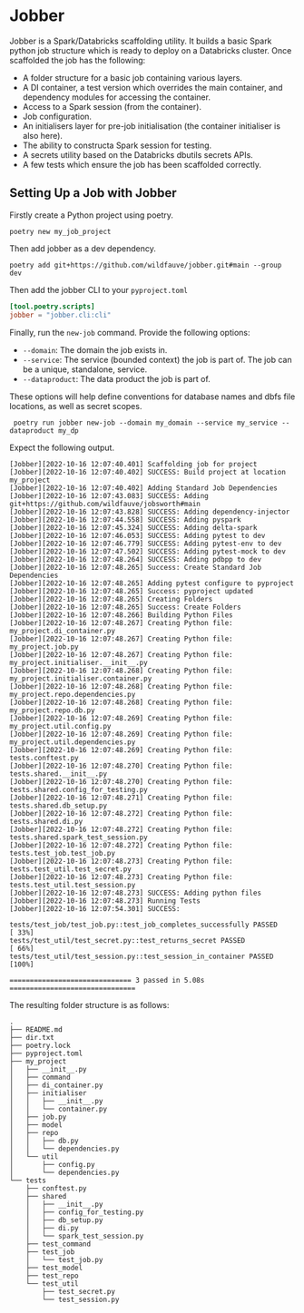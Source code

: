 # Jobber

Jobber is a Spark/Databricks scaffolding utility.  It builds a basic Spark python job structure which is ready to deploy on a Databricks cluster.  Once scaffolded the job has the following:

+ A folder structure for a basic job containing various layers.
+ A DI container, a test version which overrides the main container, and dependency modules for accessing the container. 
+ Access to a Spark session (from the container).
+ Job configuration.
+ An initialisers layer for pre-job initialisation (the container initialiser is also here).
+ The ability to constructa Spark session for testing.
+ A secrets utility based on the Databricks dbutils secrets APIs.
+ A few tests which ensure the job has been scaffolded correctly.

## Setting Up a Job with Jobber

Firstly create a Python project using poetry.

```shell
poetry new my_job_project
```

Then add jobber as a dev dependency.

```shell
poetry add git+https://github.com/wildfauve/jobber.git#main --group dev
```

Then add the jobber CLI to your `pyproject.toml`

```toml
[tool.poetry.scripts]
jobber = "jobber.cli:cli"
```


Finally, run the `new-job` command.  Provide the following options:
+ `--domain`: The domain the job exists in.
+ `--service`: The service (bounded context) the job is part of.  The job can be a unique, standalone, service.
+ `--dataproduct`: The data product the job is part of.

These options will help define conventions for database names and dbfs file locations, as well as secret scopes.

```shell
 poetry run jobber new-job --domain my_domain --service my_service --dataproduct my_dp
```

Expect the following output.

```shell
[Jobber][2022-10-16 12:07:40.401] Scaffolding job for project
[Jobber][2022-10-16 12:07:40.402] SUCCESS: Build project at location my_project
[Jobber][2022-10-16 12:07:40.402] Adding Standard Job Dependencies
[Jobber][2022-10-16 12:07:43.083] SUCCESS: Adding git+https://github.com/wildfauve/jobsworth#main
[Jobber][2022-10-16 12:07:43.828] SUCCESS: Adding dependency-injector
[Jobber][2022-10-16 12:07:44.558] SUCCESS: Adding pyspark
[Jobber][2022-10-16 12:07:45.324] SUCCESS: Adding delta-spark
[Jobber][2022-10-16 12:07:46.053] SUCCESS: Adding pytest to dev
[Jobber][2022-10-16 12:07:46.779] SUCCESS: Adding pytest-env to dev
[Jobber][2022-10-16 12:07:47.502] SUCCESS: Adding pytest-mock to dev
[Jobber][2022-10-16 12:07:48.264] SUCCESS: Adding pdbpp to dev
[Jobber][2022-10-16 12:07:48.265] Success: Create Standard Job Dependencies
[Jobber][2022-10-16 12:07:48.265] Adding pytest configure to pyproject
[Jobber][2022-10-16 12:07:48.265] Success: pyproject updated
[Jobber][2022-10-16 12:07:48.265] Creating Folders
[Jobber][2022-10-16 12:07:48.265] Success: Create Folders
[Jobber][2022-10-16 12:07:48.266] Building Python Files
[Jobber][2022-10-16 12:07:48.267] Creating Python file: my_project.di_container.py
[Jobber][2022-10-16 12:07:48.267] Creating Python file: my_project.job.py
[Jobber][2022-10-16 12:07:48.267] Creating Python file: my_project.initialiser.__init__.py
[Jobber][2022-10-16 12:07:48.268] Creating Python file: my_project.initialiser.container.py
[Jobber][2022-10-16 12:07:48.268] Creating Python file: my_project.repo.dependencies.py
[Jobber][2022-10-16 12:07:48.268] Creating Python file: my_project.repo.db.py
[Jobber][2022-10-16 12:07:48.269] Creating Python file: my_project.util.config.py
[Jobber][2022-10-16 12:07:48.269] Creating Python file: my_project.util.dependencies.py
[Jobber][2022-10-16 12:07:48.269] Creating Python file: tests.conftest.py
[Jobber][2022-10-16 12:07:48.270] Creating Python file: tests.shared.__init__.py
[Jobber][2022-10-16 12:07:48.270] Creating Python file: tests.shared.config_for_testing.py
[Jobber][2022-10-16 12:07:48.271] Creating Python file: tests.shared.db_setup.py
[Jobber][2022-10-16 12:07:48.272] Creating Python file: tests.shared.di.py
[Jobber][2022-10-16 12:07:48.272] Creating Python file: tests.shared.spark_test_session.py
[Jobber][2022-10-16 12:07:48.272] Creating Python file: tests.test_job.test_job.py
[Jobber][2022-10-16 12:07:48.273] Creating Python file: tests.test_util.test_secret.py
[Jobber][2022-10-16 12:07:48.273] Creating Python file: tests.test_util.test_session.py
[Jobber][2022-10-16 12:07:48.273] SUCCESS: Adding python files
[Jobber][2022-10-16 12:07:48.273] Running Tests
[Jobber][2022-10-16 12:07:54.301] SUCCESS: 

tests/test_job/test_job.py::test_job_completes_successfully PASSED       [ 33%]
tests/test_util/test_secret.py::test_returns_secret PASSED               [ 66%]
tests/test_util/test_session.py::test_session_in_container PASSED        [100%]

============================== 3 passed in 5.08s ===============================
```

The resulting folder structure is as follows:

```shell
.
├── README.md
├── dir.txt
├── poetry.lock
├── pyproject.toml
├── my_project
│   ├── __init__.py
│   ├── command
│   ├── di_container.py
│   ├── initialiser
│   │   ├── __init__.py
│   │   └── container.py
│   ├── job.py
│   ├── model
│   ├── repo
│   │   ├── db.py
│   │   └── dependencies.py
│   └── util
│       ├── config.py
│       └── dependencies.py
└── tests
    ├── conftest.py
    ├── shared
    │   ├── __init__.py
    │   ├── config_for_testing.py
    │   ├── db_setup.py
    │   ├── di.py
    │   └── spark_test_session.py
    ├── test_command
    ├── test_job
    │   └── test_job.py
    ├── test_model
    ├── test_repo
    └── test_util
        ├── test_secret.py
        └── test_session.py
```